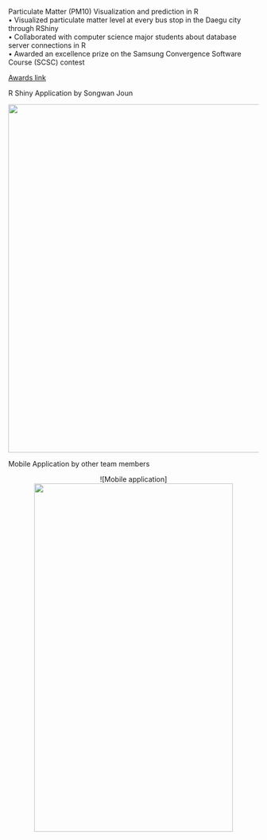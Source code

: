 Particulate Matter (PM10) Visualization and prediction in R  
• Visualized particulate matter level at every bus stop in the Daegu city through RShiny  
• Collaborated with computer science major students about database server connections in R  
• Awarded an excellence prize on the Samsung Convergence Software Course (SCSC) contest  

[Awards link](https://drive.google.com/file/d/1m1GseyUlxR8DF_sroxxCxK0aeMw3wS9R/view?usp=sharing, "SCSC exellence award")

R Shiny Application by Songwan Joun
<br>
<p align="middle">
<img src="https://user-images.githubusercontent.com/50762980/130417706-45094abc-b547-446c-955c-297a5b7c6840.gif" width="700px">
</p>

Mobile Application by other team members
<br>
<p align="middle">
![Mobile application]<img src="https://user-images.githubusercontent.com/50762980/130418261-3345dbb3-9ee8-48eb-a483-0341b8edf1b1.gif" width="400px" height="700">
</p>
